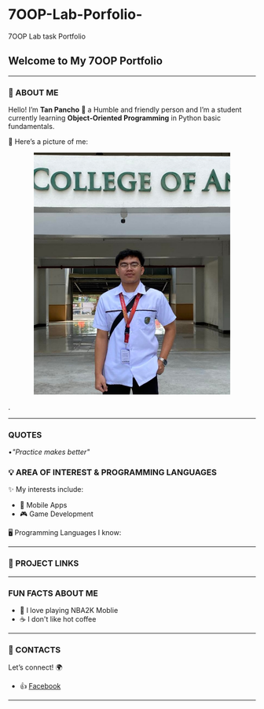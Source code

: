 # 7OOP-Lab-Porfolio-
7OOP Lab task Portfolio 

##  Welcome to My 7OOP Portfolio 

---

### 👤 ABOUT ME
Hello! I’m **Tan Pancho** 👋 
a Humble and friendly person and 
I’m a student currently learning **Object-Oriented Programming** in Python basic fundamentals. 

📸 Here’s a picture of me:  
<p align="center">
  <img src="IMG_20250829_205300.jpg" alt="My Picture" width="400" hieght="400"/>
</p>.

---
###  QUOTES
•*"Practice makes better"*

### 💡 AREA OF INTEREST & PROGRAMMING LANGUAGES
✨ My interests include:  
- 📱 Mobile Apps    
- 🎮 Game Development  

🖥️ Programming Languages I know: 


---

### 📂 PROJECT LINKS

---

###  FUN FACTS ABOUT ME
- 🏀 I love playing NBA2K Moblie    
- ☕ I don't like hot coffee

---

### 📱 CONTACTS
Let’s connect! 🌍  
- 👍 [Facebook](https://facebook.com/09632213477)  

---

